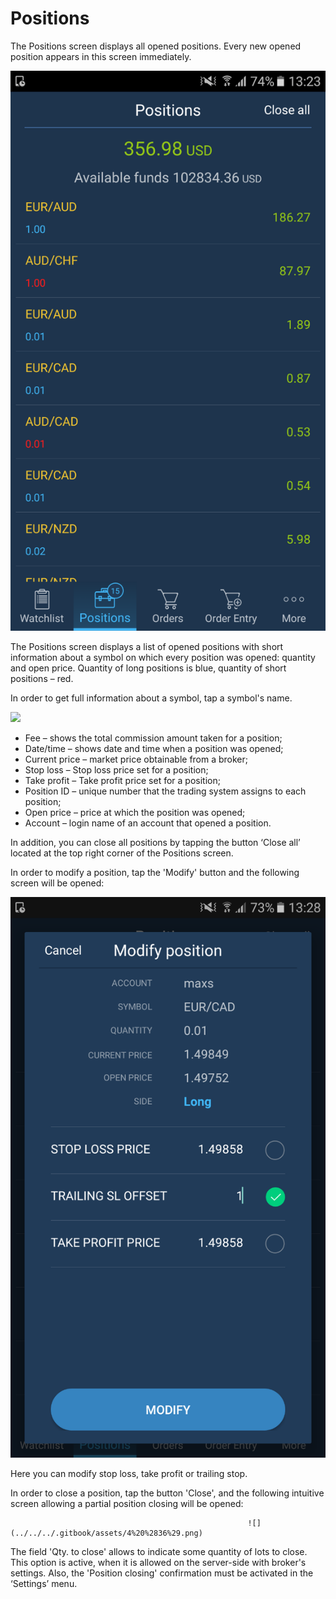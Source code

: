 # Positions

The Positions screen displays all opened positions. Every new opened position appears in this screen immediately.

![](../../../.gitbook/assets/1%20%2821%29.png)


The Positions screen displays a list of opened positions with short information about a symbol on which every position was opened: quantity and open price. Quantity of long positions is blue, quantity of short positions – red.

In order to get full information about a symbol, tap a symbol's name.

![](../../../.gitbook/assets/android-positions.png)

* Fee – shows the total commission amount taken for a position;
* Date/time – shows date and time when a position was opened;
* Current price – market price obtainable from a broker;
* Stop loss – Stop loss price set for a position;
* Take profit – Take profit price set for a position;
* Position ID – unique number that the trading system assigns to each position;
* Open price – price at which the position was opened;
* Account – login name of an account that opened a position.

In addition, you can close all positions by tapping the button ‘Close all’ located at the top right corner of the Positions screen.

In order to modify a position, tap the 'Modify' button and the following screen will be opened:

![](../../../.gitbook/assets/3%20%2850%29.png)


Here you can modify stop loss, take profit or trailing stop.

In order to close a position, tap the button 'Close', and the following intuitive screen allowing a partial position closing will be opened:   

                                                         ![](../../../.gitbook/assets/4%20%2836%29.png) 

The field 'Qty. to close' allows to indicate some quantity of lots to close. This option is active, when it is allowed on the server-side with broker's settings. Also, the 'Position closing' confirmation must be activated in the ‘Settings’ menu.

